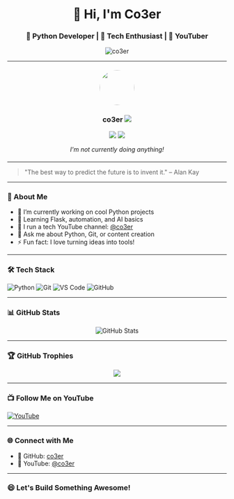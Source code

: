 <h1 align="center">👋 Hi, I'm Co3er</h1>
<h3 align="center">🐍 Python Developer | 🚀 Tech Enthusiast | 🎥 YouTuber</h3>

<p align="center">
  <img src="https://i.pinimg.com/736x/a2/76/f2/a276f2e86c82eac6227288e19822cd75.jpg" alt="co3er" />
</p>

---

<div align="center" style="margin: 20px 0;">
  <img src="https://avatars.githubusercontent.com/u/00000000?v=4" width="80" height="80" style="border-radius: 50%" />
  <h3><b>co3er</b> <img src="https://img.shields.io/badge/-1337-blue?style=flat-square&logo=github" /></h3>
  <img src="https://img.shields.io/badge/-offline-red?style=flat-square" />
  <img src="https://img.shields.io/badge/-idle-green?style=flat-square" />
  <br />
  <p><i>I'm not currently doing anything!</i></p>
</div>

---

> "The best way to predict the future is to invent it." – Alan Kay

---

### 🧠 About Me

- 🔭 I’m currently working on cool Python projects  
- 🌱 Learning Flask, automation, and AI basics  
- 🎥 I run a tech YouTube channel: [@co3er](https://www.youtube.com/@co3er)  
- 💬 Ask me about Python, Git, or content creation  
- ⚡ Fun fact: I love turning ideas into tools!

---

### 🛠️ Tech Stack

![Python](https://img.shields.io/badge/Python-3670A0?style=for-the-badge&logo=python&logoColor=ffdd54)
![Git](https://img.shields.io/badge/Git-F05032?style=for-the-badge&logo=git&logoColor=white)
![VS Code](https://img.shields.io/badge/VSCode-0078d7?style=for-the-badge&logo=visual%20studio%20code&logoColor=white)
![GitHub](https://img.shields.io/badge/GitHub-181717?style=for-the-badge&logo=github&logoColor=white)

---

### 📊 GitHub Stats

<p align="center">
  <img src="https://github-readme-stats.vercel.app/api?username=co3er&show_icons=true&theme=radical" alt="GitHub Stats" />
</p>

---

### 🏆 GitHub Trophies

<p align="center">
  <img src="https://github-profile-trophy.vercel.app/?username=co3er&theme=radical&margin-w=10&margin-h=15" />
</p>

---

### 📺 Follow Me on YouTube

[![YouTube](https://img.shields.io/badge/YouTube-Co3er-red?style=for-the-badge&logo=youtube&logoColor=white)](https://www.youtube.com/@co3er)

---

### 🌐 Connect with Me

- 💼 GitHub: [co3er](https://github.com/co3er)
- 🎥 YouTube: [@co3er](https://www.youtube.com/@co3er)

---

### 😄 Let's Build Something Awesome!
